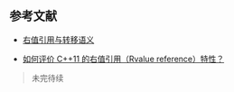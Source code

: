 
## 参考文献

- [右值引用与转移语义](https://www.ibm.com/developerworks/cn/aix/library/1307_lisl_c11/index.html)

- [如何评价 C++11 的右值引用（Rvalue reference）特性？](https://www.zhihu.com/question/22111546)


>未完待续